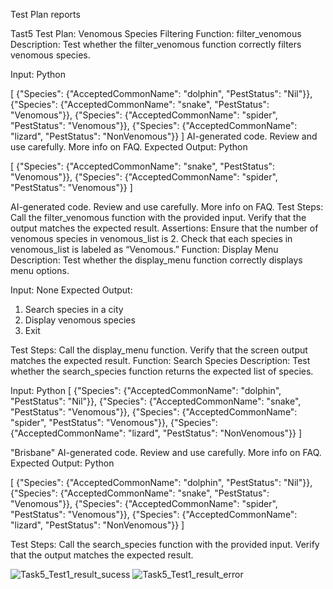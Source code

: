 Test Plan reports

Tast5  Test Plan: Venomous Species Filtering
Function: filter_venomous
Description: Test whether the filter_venomous function correctly filters venomous species.

Input:
Python

[
    {"Species": {"AcceptedCommonName": "dolphin", "PestStatus": "Nil"}},
    {"Species": {"AcceptedCommonName": "snake", "PestStatus": "Venomous"}},
    {"Species": {"AcceptedCommonName": "spider", "PestStatus": "Venomous"}},
    {"Species": {"AcceptedCommonName": "lizard", "PestStatus": "NonVenomous"}}
]
AI-generated code. Review and use carefully. More info on FAQ.
Expected Output:
Python

[
    {"Species": {"AcceptedCommonName": "snake", "PestStatus": "Venomous"}},
    {"Species": {"AcceptedCommonName": "spider", "PestStatus": "Venomous"}}
]

AI-generated code. Review and use carefully. More info on FAQ.
Test Steps:
Call the filter_venomous function with the provided input.
Verify that the output matches the expected result.
Assertions:
Ensure that the number of venomous species in venomous_list is 2.
Check that each species in venomous_list is labeled as “Venomous.”
Function: Display Menu
Description: Test whether the display_menu function correctly displays menu options.

Input: None
Expected Output:
1. Search species in a city
2. Display venomous species
3. Exit

Test Steps:
Call the display_menu function.
Verify that the screen output matches the expected result.
Function: Search Species
Description: Test whether the search_species function returns the expected list of species.

Input:
Python
[
    {"Species": {"AcceptedCommonName": "dolphin", "PestStatus": "Nil"}},
    {"Species": {"AcceptedCommonName": "snake", "PestStatus": "Venomous"}},
    {"Species": {"AcceptedCommonName": "spider", "PestStatus": "Venomous"}},
    {"Species": {"AcceptedCommonName": "lizard", "PestStatus": "NonVenomous"}}
]

"Brisbane"
AI-generated code. Review and use carefully. More info on FAQ.
Expected Output:
Python

[
    {"Species": {"AcceptedCommonName": "dolphin", "PestStatus": "Nil"}},
    {"Species": {"AcceptedCommonName": "snake", "PestStatus": "Venomous"}},
    {"Species": {"AcceptedCommonName": "spider", "PestStatus": "Venomous"}},
    {"Species": {"AcceptedCommonName": "lizard", "PestStatus": "NonVenomous"}}
]

Test Steps:
Call the search_species function with the provided input.
Verify that the output matches the expected result.

![Task5_Test1_result_sucess](https://github.com/Queensland-wildlife-sightings/Intro-To-Programming-Assignment2/assets/162095163/50e856b9-4802-40b8-b48f-9a113d784562)
![Task5_Test1_result_error](https://github.com/Queensland-wildlife-sightings/Intro-To-Programming-Assignment2/assets/162095163/b21588d8-a6f5-4750-bad0-7122d58c27b8)

